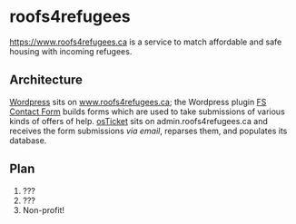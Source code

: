 # roofs4refugees

https://www.roofs4refugees.ca is a service to match affordable and safe housing with incoming refugees.

## Architecture

[Wordpress](https://www.wordpress.org) sits on www.roofs4refugees.ca;
the Wordpress plugin [FS Contact Form](TODO) builds forms which are used to take submissions of various kinds
of offers of help.
[osTicket](TODO) sits on admin.roofs4refugees.ca and receives the form submissions _via email_, reparses them,
and populates its database.

## Plan

1. ???
2. ???
3. Non-profit!
